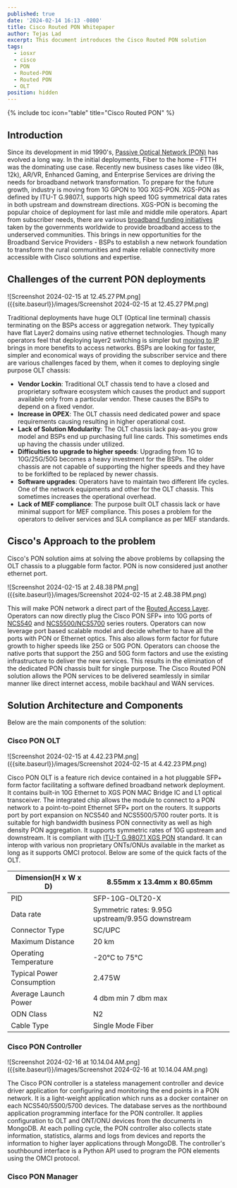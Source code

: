 ```yaml
---
published: true
date: '2024-02-14 16:13 -0800'
title: Cisco Routed PON Whitepaper
author: Tejas Lad
excerpt: This document introduces the Cisco Routed PON solution
tags:
  - iosxr
  - cisco
  - PON
  - Routed-PON
  - Routed PON
  - OLT
position: hidden
---
```

{% include toc icon="table" title="Cisco Routed PON" %}

## Introduction

Since its development in mid 1990's, [Passive Optical Network (PON)](https://www.cisco.com/c/en/us/products/switches/what-is-passive-optical-networking.html) has evolved a long way. In the initial deployments, Fiber to the home - FTTH was the dominating use case. Recently new business cases like video (8k, 12k), AR/VR, Enhanced Gaming, and Enterprise Services are driving the needs for broadband network transformation. To prepare for the future growth, industry is moving from 1G GPON to 10G XGS-PON. XGS-PON as defined by ITU-T G.9807.1, supports high speed 10G symmetrical data rates in both upstream and downstream directions. XGS-PON is becoming the popular choice of deployment for last mile and middle mile operators. Apart from subscriber needs, there are various [broadband funding initiatives](https://www-author.cisco.com/content/en/us/solutions/service-provider/rural-broadband.html?wcmmode=disabled) taken by the governments worldwide to provide broadband access to the underserved communities. This brings in new opportunities for the Broadband Service Providers - BSPs to establish a new network foundation to transform the rural communities and make reliable connectivity more accessible with Cisco solutions and expertise.

## Challenges of the current PON deployments

![Screenshot 2024-02-15 at 12.45.27 PM.png]({{site.baseurl}}/images/Screenshot 2024-02-15 at 12.45.27 PM.png)

Traditional deployments have huge OLT (Optical line terminal) chassis terminating on the BSPs access or aggregation network. They typically have flat Layer2 domains using native ethernet technologies. Though many operators feel that deploying layer2 switching is simpler but [moving to IP](https://xrdocs.io/design/blogs/2023-11-15-routed-access-for-rural-broadband/) brings in more benefits to access networks. BSPs are looking for faster, simpler and economical ways of providing the subscriber service and there are various challenges faced by them, when it comes to deploying single purpose OLT chassis:

- **Vendor Lockin**: Traditional OLT chassis tend to have a closed and proprietary software ecosystem which causes the product and support available only from a particular vendor. These causes the BSPs to depend on a fixed vendor.
- **Increase in OPEX**: The OLT chassis need dedicated power and space requirements causing resulting in higher operational cost.
- **Lack of Solution Modularity**: The OLT chassis lack pay-as-you grow model and BSPs end up purchasing full line cards. This sometimes ends up having the chassis under utilized.  
- **Difficulties to upgrade to higher speeds**: Upgrading from 1G to 10G/25G/50G becomes a heavy investment for the BSPs. The older chassis are not capable of supporting the higher speeds and they have to be forklifted to be replaced by newer chassis.
- **Software upgrades**: Operators have to maintain two different life cycles. One of the network equipments and other for the OLT chassis. This sometimes increases the operational overhead.
- **Lack of MEF compliance**: The purpose built OLT chassis lack or have minimal support for MEF compliance. This poses a problem for the operators to deliver services and SLA compliance as per MEF standards.


## Cisco's Approach to the problem

Cisco's PON solution aims at solving the above problems by collapsing the OLT chassis to a pluggable form factor. PON is now considered just another ethernet port.

![Screenshot 2024-02-15 at 2.48.38 PM.png]({{site.baseurl}}/images/Screenshot 2024-02-15 at 2.48.38 PM.png)

This will make PON network a direct part of the [Routed Access Layer](https://xrdocs.io/design/blogs/2023-11-15-routed-access-for-rural-broadband/). Operators can now directly plug the Cisco PON SFP+ into 10G ports of [NCS540](https://www.cisco.com/c/en/us/products/routers/network-convergence-system-540-series-routers/index.html) and [NCS5500/NCS5700](https://www.cisco.com/c/en/us/products/routers/network-convergence-system-5500-series/index.html) series routers. Operators can now leverage port based scalable model and decide whether to have all the ports with PON or Ethernet optics. This also allows form factor for future growth to higher speeds like 25G or 50G PON. Operators can choose the native ports that support the 25G and 50G form factors and use the existing infrastructure to deliver the new services. This results in the elimination of the dedicated PON chassis built for single purpose. The Cisco Routed PON solution allows the PON services to be delivered seamlessly in similar manner like direct internet access, mobile backhaul and WAN services.

## Solution Architecture and Components 

Below are the main components of the solution:


### Cisco PON OLT

![Screenshot 2024-02-15 at 4.42.23 PM.png]({{site.baseurl}}/images/Screenshot 2024-02-15 at 4.42.23 PM.png)


Cisco PON OLT is a feature rich device contained in a hot pluggable SFP+ form factor facilitating a software defined broadband network deployment. It contains built-in 10G Ethernet to XGS PON MAC Bridge IC and L1 optical transceiver. The integrated chip allows the module to connect to a PON network to a point-to-point Ethernet SFP+ port on the routers. It supports port by port expansion on NCS540 and NCS5500/5700 router ports. It is suitable for high bandwidth business PON connectivity as well as high density PON aggregation. It supports symmetric rates of 10G upstream and downstream. It is compliant with [ITU-T G.9807.1 XGS PON](https://www.itu.int/rec/T-REC-G.9807.1) standard. It can interop with various non proprietary ONTs/ONUs available in the market as long as it supports OMCI protocol. Below are some of the quick facts of the OLT.

| Dimension(H x W x D)      | 8.55mm x 13.4mm x 80.65mm                        |
|---------------------------|--------------------------------------------------|
| PID                       | SFP-10G-OLT20-X                                  |
| Data rate                 | Symmetric rates: 9.95G upstream/9.95G downstream |
| Connector Type            | SC/UPC                                           |
| Maximum Distance          | 20 km                                            |
| Operating Temperature     | -20°C to 75°C                                    |
| Typical Power Consumption | 2.475W                                           |
| Average Launch Power      | 4 dbm min 7 dbm max                              |
| ODN Class                 | N2                                               |
| Cable Type                | Single Mode Fiber                                |


### Cisco PON Controller

![Screenshot 2024-02-16 at 10.14.04 AM.png]({{site.baseurl}}/images/Screenshot 2024-02-16 at 10.14.04 AM.png)

The Cisco PON controller is a stateless management controller and device driver application for configuring and monitoring the end points in a PON network. It is a light-weight application which runs as a docker container on each NCS540/5500/5700 devices. The database serves as the northbound application programming interface for the PON controller. It applies configuration to OLT and ONT/ONU devices from the documents in MongoDB. At each polling cycle, the PON controller also collects state information, statistics, alarms and logs from devices and reports the information to higher layer applications through MongoDB. The controller's southbound interface is a Python API used to program the PON elements using the OMCI protocol. 

### Cisco PON Manager


